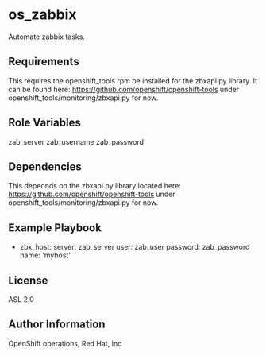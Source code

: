 os_zabbix
=========

Automate zabbix tasks.

Requirements
------------

This requires the openshift_tools rpm be installed for the zbxapi.py library.  It can be found here: https://github.com/openshift/openshift-tools under openshift_tools/monitoring/zbxapi.py for now.

Role Variables
--------------

zab_server
zab_username
zab_password

Dependencies
------------

This depeonds on the zbxapi.py library located here: https://github.com/openshift/openshift-tools under openshift_tools/monitoring/zbxapi.py for now.

Example Playbook
----------------

  - zbx_host:
      server: zab_server
      user: zab_user
      password: zab_password
      name: 'myhost'

License
-------

ASL 2.0

Author Information
------------------

OpenShift operations, Red Hat, Inc
